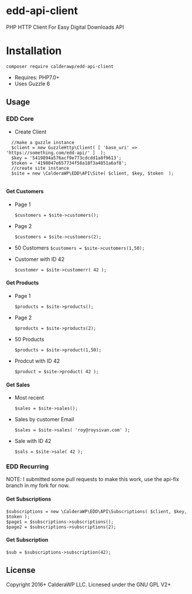 # edd-api-client
PHP HTTP Client For Easy Digital Downloads API

# Installation
`composer require calderawp/edd-api-client`

* Requires: PHP7.0+
* Uses Guzzle 6

## Usage

### EDD Core

* Create Client
```
  //make a guzzle instance
  $client = new GuzzleHttp\Client( [ 'base_uri' => 'https://something.com/edd-api/' ]  );
  $key = '5419894a576acf9e773cdcdd1a8f9613';
  $token = '4198047e657734f58a18f3a4051a6af8';
  //create site instance
  $site = new \CalderaWP\EDD\API\Site( $client, $key, $token  );
  
```

#### Get Customers
* Page 1

  `$customers = $site->customers();`

* Page 2

  `$customers = $site->customers(2);`

* 50 Customers
  `$customers = $site->customers(1,50);`

* Customer with ID 42

  `$customer = $site->customerr( 42 );`
  
  
#### Get Products
* Page 1

  `$products = $site->products();`

* Page 2

  `$products = $site->products(2);`

* 50 Products

  `$products = $site->product(1,50);`
 
* Prodcut with ID 42

  `$product = $site->product( 42 );`


#### Get Sales
* Most recent
		
    `$sales = $site->sales();`
    
* Sales by customer Email

  `$sales = $site->sales( 'roy@roysivan.com' );`
  
* Sale with ID 42

  `$sals = $site->sale( 42 );`
  
### EDD Recurring
NOTE: I submitted some pull requests to make this work, use the api-fix branch in my fork for now.

#### Get Subscriptions

```
$subscriptions = new \CalderaWP\EDD\API\Subscriptions( $client, $key, $token );
$page1 = $subscriptions->subscriptions();
$page2 = $subscriptions->subscriptions(2);
```

#### Get Subscription
```
$sub = $subscriptions->subscription(42);
```

## License
Copyright 2016+ CalderaWP LLC. Licnesed under the GNU GPL V2+
